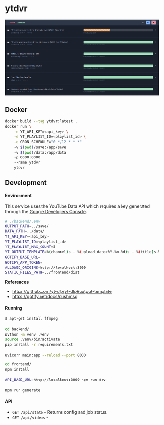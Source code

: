 # ytdvr

![ytdvr](/screenshots/ytdvr.png?raw=true)

## Docker

```sh
docker build --tag ytdvr:latest .
docker run \
    -e YT_API_KEY=<api_key> \
    -e YT_PLAYLIST_ID=<playlist_id> \
    -e CRON_SCHEDULE="0 */12 * * *"
    -v $(pwd)/save:/app/save
    -v $(pwd)/data:/app/data
    -p 8080:8000
    --name ytdvr
    ytdvr
```


## Development

#### Environment

This service uses the YouTube Data API which requires a key generated through the [Google Developers Console](https://console.cloud.google.com/apis/dashboard).

```sh
# ./backend/.env
OUTPUT_PATH=../save/
DATA_PATH=../data/
YT_API_KEY=<api_key>
YT_PLAYLIST_ID=<playlist_id>
YT_PLAYLIST_MAX_COUNT=5
YT_OUTPUT_TEMPLATE=%(channel)s - %(upload_date>%Y-%m-%d)s - %(title)s.%(ext)s
GOTIFY_BASE_URL=
GOTIFY_APP_TOKEN=
ALLOWED_ORIGINS=http://localhost:3000
STATIC_FILES_PATH=../frontend/dist
```
**References**
* https://github.com/yt-dlp/yt-dlp#output-template
* https://gotify.net/docs/pushmsg

#### Running

```sh
$ apt-get install ffmpeg

cd backend/
python -m venv .venv
source .venv/bin/activate
pip install -r requirements.txt

uvicorn main:app --reload --port 8000
```

```sh
cd frontend/
npm install

API_BASE_URL=http://localhost:8000 npm run dev

npm run generate
```

#### API

* `GET /api/state` - Returns config and job status.
* `GET /api/videos` - 